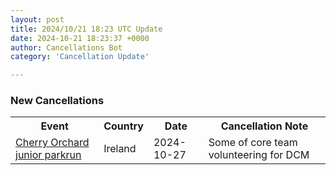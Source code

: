 ```yaml
---
layout: post
title: 2024/10/21 18:23 UTC Update
date: 2024-10-21 18:23:37 +0000
author: Cancellations Bot
category: 'Cancellation Update'

---
```


<h3>New Cancellations</h3>
<div class='hscrollable'>
<table style='width: 100%'>
    <tr>
        <th>Event</th>
        <th>Country</th>
        <th>Date</th>
        <th>Cancellation Note</th>
    </tr>
    <tr>
        <td><a href="https://www.parkrun.ie/cherryorchard-juniors">Cherry Orchard junior parkrun</a></td>
        <td>Ireland</td>
        <td>2024-10-27</td>
        <td>Some of core team volunteering for DCM</td>
    </tr>
</table>
</div>
